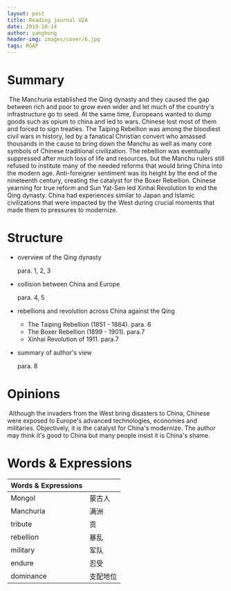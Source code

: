```yaml
---
layout: post
title: Reading journal U2A
date: 2019-10-14
author: yanghong
header-img: images/cover/6.jpg
tags: RGAP 
---
```


# Summary

​	The Manchuria established the Qing dynasty and they caused the gap between rich and poor to grow even wider and let much of the country's infrastructure go to seed. At the same time, Europeans wanted to dump goods such as opium to china and led to wars. Chinese lost most of them and forced to sign treaties. The Taiping Rebellion was among the bloodiest civil wars in history, led by a fanatical Christian convert who amassed thousands in the cause to bring down the Manchu as well as many core symbols of Chinese traditional civilization. The rebellion was eventually suppressed after much loss of life and resources, but the Manchu rulers still refused to institute many of the needed reforms that would bring China into the modern age. Anti-foreigner sentiment was its height by the end of the nineteenth century, creating the catalyst for the Boxer Rebellion. Chinese yearning for true reform and Sun Yat-Sen led Xinhai Revolution to end the Qing dynasty. China had experiences similar to Japan and Islamic  civilizations that were impacted by the West during crucial moments that made them to pressures to modernize. 

# Structure

+ overview of the Qing dynasty

	para. 1, 2, 3

+ collision between China and Europe

	para. 4, 5

+ rebellions and revolution across China against the Qing

	+ The Taiping Rebellion (1851 - 1864). para. 6
	+ The Boxer Rebellion (1899 - 1901). para.7
	+ Xinhai Revolution of 1911. para.7

+ summary of author's view

	para. 8

# Opinions

​	Although the invaders from the West bring disasters to China, Chinese were exposed to Europe's advanced technologies, economies and militaries. Objectively, it is the catalyst for China's modernize. The author may think it's good to China but many people insist it is China's shame.

# Words & Expressions



| Words & Expressions |      |
|----  |----  |
| Mongol | 蒙古人 |
| Manchuria | 满洲 |
| tribute | 贡 |
| rebellion | 暴乱 |
| military | 军队 |
| endure | 忍受 |
| dominance | 支配地位 |

